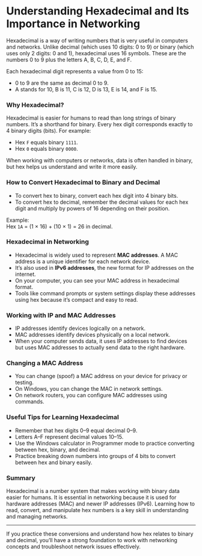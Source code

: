 # Understanding Hexadecimal and Its Importance in Networking

Hexadecimal is a way of writing numbers that is very useful in computers and networks. Unlike decimal (which uses 10 digits: 0 to 9) or binary (which uses only 2 digits: 0 and 1), hexadecimal uses 16 symbols. These are the numbers 0 to 9 plus the letters A, B, C, D, E, and F.

Each hexadecimal digit represents a value from 0 to 15:
- 0 to 9 are the same as decimal 0 to 9.
- A stands for 10, B is 11, C is 12, D is 13, E is 14, and F is 15.

### Why Hexadecimal?

Hexadecimal is easier for humans to read than long strings of binary numbers. It’s a shorthand for binary. Every hex digit corresponds exactly to 4 binary digits (bits). For example:
- Hex `F` equals binary `1111`.
- Hex `0` equals binary `0000`.

When working with computers or networks, data is often handled in binary, but hex helps us understand and write it more easily.

### How to Convert Hexadecimal to Binary and Decimal

- To convert hex to binary, convert each hex digit into 4 binary bits.
- To convert hex to decimal, remember the decimal values for each hex digit and multiply by powers of 16 depending on their position.
  
Example:  
Hex `1A` = (1 × 16) + (10 × 1) = 26 in decimal.

### Hexadecimal in Networking

- Hexadecimal is widely used to represent **MAC addresses**. A MAC address is a unique identifier for each network device.
- It’s also used in **IPv6 addresses**, the new format for IP addresses on the internet.
- On your computer, you can see your MAC address in hexadecimal format.
- Tools like command prompts or system settings display these addresses using hex because it’s compact and easy to read.

### Working with IP and MAC Addresses

- IP addresses identify devices logically on a network.
- MAC addresses identify devices physically on a local network.
- When your computer sends data, it uses IP addresses to find devices but uses MAC addresses to actually send data to the right hardware.

### Changing a MAC Address

- You can change (spoof) a MAC address on your device for privacy or testing.
- On Windows, you can change the MAC in network settings.
- On network routers, you can configure MAC addresses using commands.

### Useful Tips for Learning Hexadecimal

- Remember that hex digits 0–9 equal decimal 0–9.
- Letters A–F represent decimal values 10–15.
- Use the Windows calculator in Programmer mode to practice converting between hex, binary, and decimal.
- Practice breaking down numbers into groups of 4 bits to convert between hex and binary easily.

### Summary

Hexadecimal is a number system that makes working with binary data easier for humans. It is essential in networking because it is used for hardware addresses (MAC) and newer IP addresses (IPv6). Learning how to read, convert, and manipulate hex numbers is a key skill in understanding and managing networks.

---

If you practice these conversions and understand how hex relates to binary and decimal, you’ll have a strong foundation to work with networking concepts and troubleshoot network issues effectively.
